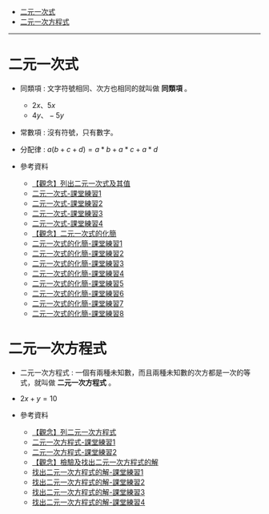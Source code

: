 * [二元一次式](#二元一次式)
* [二元一次方程式](#二元一次方程式)

---

# 二元一次式
- 同類項 : 文字符號相同、次方也相同的就叫做 **同類項** 。
	- $2x 、 5x$
	- $4y 、 -5y$

- 常數項 : 沒有符號，只有數字。

- 分配律 : $a(b+c+d)=a*b+a*c+a*d$

- 參考資料
    - [【觀念】列出二元一次式及其值](https://www.youtube.com/watch?v=Op6XtdyY4S0 "【觀念】列出二元一次式及其值")
    - [二元一次式-課堂練習1](https://www.junyiacademy.org/article/5288af6c9a0940d7950e9391eaeaca90 "二元一次式-課堂練習1")
    - [二元一次式-課堂練習2](https://www.junyiacademy.org/article/8ef8a9d0f41c4cc1a3fd5d3a62b2f066 "二元一次式-課堂練習2")
    - [二元一次式-課堂練習3](https://www.junyiacademy.org/article/c3a7b581051e4042a3079031b71c3d1f "二元一次式-課堂練習3")
    - [二元一次式-課堂練習4](https://www.junyiacademy.org/article/b71eb7e6bbc244d9a32e9fd90dbdbf98 "二元一次式-課堂練習4")
    - [【觀念】二元一次式的化簡](https://www.youtube.com/watch?v=vNyVW9JJrsQ "【觀念】二元一次式的化簡")
    - [二元一次式的化簡-課堂練習1](https://www.junyiacademy.org/article/3ca7a09397fd43f1b58706a989ce0793 "二元一次式的化簡-課堂練習1")
    - [二元一次式的化簡-課堂練習2](https://www.junyiacademy.org/article/1e18a6bce39f4a9cb6e9c24920942025 "二元一次式的化簡-課堂練習2")
    - [二元一次式的化簡-課堂練習3](https://www.junyiacademy.org/article/4f439f08b6514d0394960bcc3dc4aadc "二元一次式的化簡-課堂練習3")
    - [二元一次式的化簡-課堂練習4](https://www.junyiacademy.org/article/5ef2bc5ee4f343aeb21dc4ffd66af212 "二元一次式的化簡-課堂練習4")
    - [二元一次式的化簡-課堂練習5](https://www.junyiacademy.org/article/2420daa33416422fa7df9b09c12aa89b "二元一次式的化簡-課堂練習5")
    - [二元一次式的化簡-課堂練習6](https://www.junyiacademy.org/article/d19ee0e021764ada92500b6b3c4bf68f "二元一次式的化簡-課堂練習6")
    - [二元一次式的化簡-課堂練習7](https://www.junyiacademy.org/article/950e7190057540729dc7f8544351bbea "二元一次式的化簡-課堂練習7")
    - [二元一次式的化簡-課堂練習8](https://www.junyiacademy.org/article/0982314f695d4205b846b047ab597970 "二元一次式的化簡-課堂練習8")

# 二元一次方程式

- 二元一次方程式 : 一個有兩種未知數，而且兩種未知數的次方都是一次的等式，就叫做 **二元一次方程式** 。
- $2x+y=10$

- 參考資料
  - [【觀念】列二元一次方程式](https://www.youtube.com/watch?v=zYr-I2-HpBM "【觀念】列二元一次方程式")
  - [二元一次方程式-課堂練習1](https://www.junyiacademy.org/article/d7fb14dd7f054502a83b1efd3d9bdf09 "二元一次方程式-課堂練習1")
  - [二元一次方程式-課堂練習2](https://www.junyiacademy.org/article/cb01bcf05400446b83380e98bccd28e0 "二元一次方程式-課堂練習2")
  - [【觀念】檢驗及找出二元一次方程式的解](https://www.youtube.com/watch?v=z-mTY7_PWNw "【觀念】檢驗及找出二元一次方程式的解")
  - [找出二元一次方程式的解-課堂練習1](https://www.junyiacademy.org/article/54a0cf5669384845bf828e84ca746fc0 "找出二元一次方程式的解-課堂練習1")
  - [找出二元一次方程式的解-課堂練習2](https://www.junyiacademy.org/article/f0cc9419ff6e48b5b352d10f3b32a7a0 "找出二元一次方程式的解-課堂練習2")
  - [找出二元一次方程式的解-課堂練習3](https://www.junyiacademy.org/article/3eb2bb66af51469491e225e0d1148e59 "找出二元一次方程式的解-課堂練習3")
  - [找出二元一次方程式的解-課堂練習4](https://www.junyiacademy.org/article/ef78bdd528ec40c3bd77f99c1deba118 "找出二元一次方程式的解-課堂練習4")